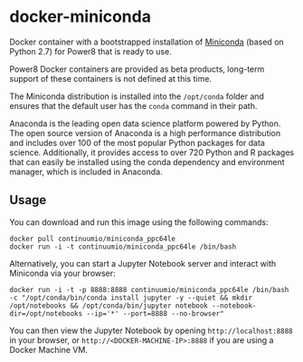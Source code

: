 # docker-miniconda

Docker container with a bootstrapped installation of [Miniconda](http://conda.pydata.org/miniconda.html) (based on Python 2.7) for Power8 that is ready to use.

Power8 Docker containers are provided as beta products, long-term support of these containers is not defined at this time.

The Miniconda distribution is installed into the `/opt/conda` folder and ensures that the default user has the `conda` command in their path.

Anaconda is the leading open data science platform powered by Python. The open source version of Anaconda is a high performance distribution and includes over 100 of the most popular Python packages for data science. Additionally, it provides access to over 720 Python and R packages that can easily be installed using the conda dependency and environment manager, which is included in Anaconda.

Usage
-----

You can download and run this image using the following commands:

    docker pull continuumio/miniconda_ppc64le
    docker run -i -t continuumio/miniconda_ppc64le /bin/bash

Alternatively, you can start a Jupyter Notebook server and interact with Miniconda via your browser:

    docker run -i -t -p 8888:8888 continuumio/miniconda_ppc64le /bin/bash -c "/opt/conda/bin/conda install jupyter -y --quiet && mkdir /opt/notebooks && /opt/conda/bin/jupyter notebook --notebook-dir=/opt/notebooks --ip='*' --port=8888 --no-browser"

You can then view the Jupyter Notebook by opening `http://localhost:8888` in your browser, or `http://<DOCKER-MACHINE-IP>:8888` if you are using a Docker Machine VM.
